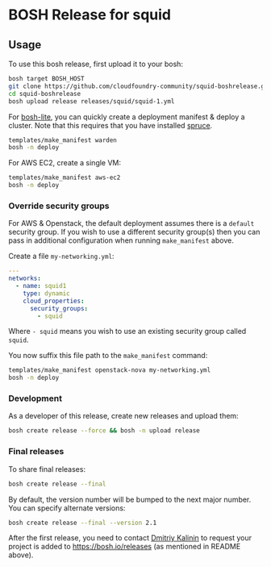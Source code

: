 # BOSH Release for squid

## Usage

To use this bosh release, first upload it to your bosh:

```sh
bosh target BOSH_HOST
git clone https://github.com/cloudfoundry-community/squid-boshrelease.git
cd squid-boshrelease
bosh upload release releases/squid/squid-1.yml
```

For [bosh-lite](https://github.com/cloudfoundry/bosh-lite), you can quickly create a deployment manifest & deploy a cluster.
Note that this requires that you have installed [spruce](https://github.com/geofffranks/spruce).

```sh
templates/make_manifest warden
bosh -n deploy
```

For AWS EC2, create a single VM:

```sh
templates/make_manifest aws-ec2
bosh -n deploy
```

### Override security groups

For AWS & Openstack, the default deployment assumes there is a `default` security group. If you wish to use a different security group(s) then you can pass in additional configuration when running `make_manifest` above.

Create a file `my-networking.yml`:

```yaml
---
networks:
  - name: squid1
    type: dynamic
    cloud_properties:
      security_groups:
        - squid
```

Where `- squid` means you wish to use an existing security group called `squid`.

You now suffix this file path to the `make_manifest` command:

```sh
templates/make_manifest openstack-nova my-networking.yml
bosh -n deploy
```

### Development

As a developer of this release, create new releases and upload them:

```sh
bosh create release --force && bosh -n upload release
```

### Final releases

To share final releases:

```sh
bosh create release --final
```

By default, the version number will be bumped to the next major number.
You can specify alternate versions:


```sh
bosh create release --final --version 2.1
```

After the first release, you need to contact [Dmitriy Kalinin](mailto:dkalinin@pivotal.io) to request your project is added to https://bosh.io/releases (as mentioned in README above).
